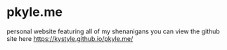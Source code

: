 # pkyle.me
personal website featuring all of my shenanigans
you can view the github site here
https://kystyle.github.io/pkyle.me/
